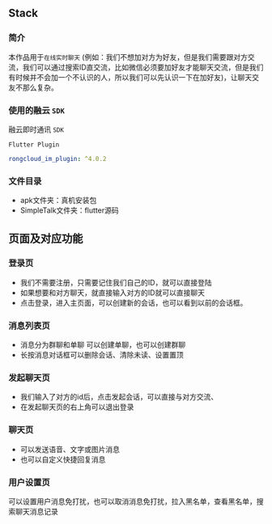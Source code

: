 ## Stack

### 简介

本作品用于`在线实时聊天` (例如：我们不想加对方为好友，但是我们需要跟对方交流，我们可以通过搜索ID直交流，比如微信必须要加好友才能聊天交流，但是我们有时候并不会加一个不认识的人，所以我们可以先认识一下在加好友)，让聊天交友不那么复杂。

### 使用的融云 `SDK`

融云即时通讯 `SDK`   

`Flutter Plugin`

```yaml
rongcloud_im_plugin: ^4.0.2
```

### 文件目录

* apk文件夹：真机安装包
* SimpleTalk文件夹：flutter源码



## 页面及对应功能

### 登录页

- 我们不需要注册，只需要记住我们自己的ID，就可以直接登陆
- 如果想要和对方聊天，就直接输入对方的ID就可以直接聊天
- 点击登录，进入主页面，可以创建新的会话，也可以看到以前的会话框。

### 消息列表页

- 消息分为群聊和单聊  可以创建单聊，也可以创建群聊
- 长按消息对话框可以删除会话、清除未读、设置置顶

### 发起聊天页

- 我们输入了对方的id后，点击发起会话，可以直接与对方交流、
- 在发起聊天页的右上角可以退出登录

### 聊天页

- 可以发送语音、文字或图片消息
- 也可以自定义快捷回复消息

### 用户设置页

可以设置用户消息免打扰，也可以取消消息免打扰，拉入黑名单，查看黑名单，搜索聊天消息记录